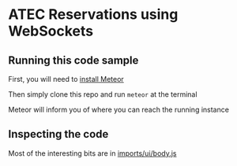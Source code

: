 # ATEC Reservations using WebSockets

## Running this code sample

First, you will need to [install Meteor](https://meteor.com/install)

Then simply clone this repo and run `meteor` at the terminal

Meteor will inform you of where you can reach the running instance

## Inspecting the code

Most of the interesting bits are in [imports/ui/body.js](imports/ui/body.js)
